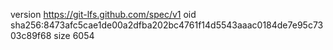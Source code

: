 version https://git-lfs.github.com/spec/v1
oid sha256:8473afc5cae1de00a2dfba202bc4761f14d5543aaac0184de7e95c7303c89f68
size 6054
